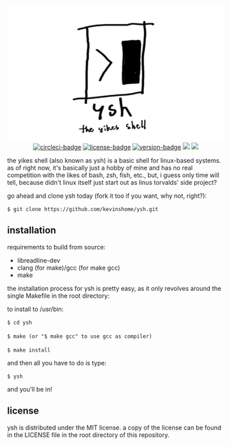 <p align="center">
  <img src="ysh_sign_transparent.png">

<br>

<a href = "https://circleci.com/gh/kevinshome/workflows/ysh" alt="circleci">
  <img src="https://img.shields.io/circleci/build/github/kevinshome/ysh?token=abc123def456?style=flat-square" alt="circleci-badge"></a>
<a href="https://github.com/kevinshome/ysh/blob/master/LICENSE" alt="license">
  <img src="https://img.shields.io/github/license/kevinshome/ysh?style=flat-square" alt="license-badge"></a>
<a href="https://github.com/kevinshome/ysh/releases" alt="version">
  <img src="https://img.shields.io/github/v/release/kevinshome/ysh?include_prereleases?style=flat-square" alt="version-badge"></a>
  <img src="https://img.shields.io/maintenance/yes/2019?style=flat-square">
  <img src="https://img.shields.io/github/commits-since/kevinshome/ysh/latest?style=flat-square">

</p>

the yikes shell (also known as ysh) is a basic shell for linux-based systems.
as of right now, it's basically just a hobby of mine and has no real competition with
the likes of bash, zsh, fish, etc., but, i guess only time will tell, because didn't linux
itself just start out as linus torvalds' side project?

go ahead and clone ysh today (fork it too if you want, why not, right?):

```
$ git clone https://github.com/kevinshome/ysh.git
```
## installation

requirements to build from source:

  - libreadline-dev
  - clang (for make)/gcc (for make gcc)
  - make


the installation process for ysh is pretty easy, as it
only revolves around the single Makefile in the root directory:

to install to /usr/bin:

```
$ cd ysh

$ make (or "$ make gcc" to use gcc as compiler)

$ make install
```

and then all you have to do is type:

```
$ ysh
```
and you'll be in!

## license

ysh is distributed under the MIT license. a copy of the license can be found in the LICENSE file
in the root directory of this repository.
